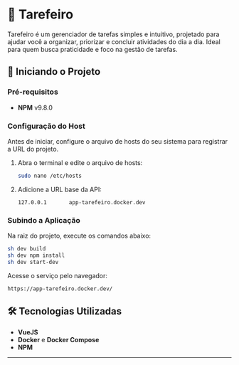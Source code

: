 # 📌 Tarefeiro

Tarefeiro é um gerenciador de tarefas simples e intuitivo, projetado para ajudar você a organizar, priorizar e concluir atividades do dia a dia. Ideal para quem busca praticidade e foco na gestão de tarefas.

## 🚀 Iniciando o Projeto

### Pré-requisitos
- **NPM** v9.8.0

### Configuração do Host
Antes de iniciar, configure o arquivo de hosts do seu sistema para registrar a URL do projeto.

1. Abra o terminal e edite o arquivo de hosts:

   ```bash
   sudo nano /etc/hosts
   ```

2. Adicione a URL base da API:

   ```
   127.0.0.1       app-tarefeiro.docker.dev
   ```

### Subindo a Aplicação
Na raiz do projeto, execute os comandos abaixo:

```bash
sh dev build
sh dev npm install
sh dev start-dev
```

Acesse o serviço pelo navegador:

```
https://app-tarefeiro.docker.dev/
```


## 🛠️ Tecnologias Utilizadas

- **VueJS** 
- **Docker** e **Docker Compose**
- **NPM**

---